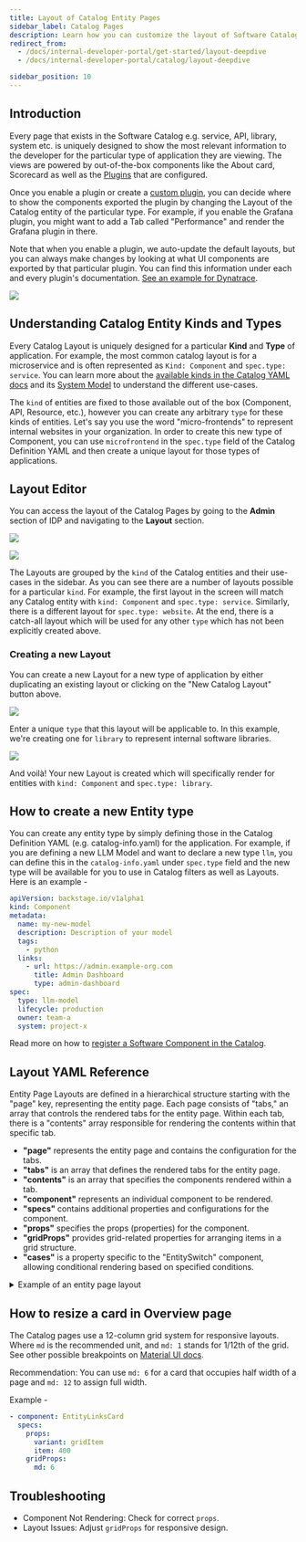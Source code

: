 ```yaml
---
title: Layout of Catalog Entity Pages
sidebar_label: Catalog Pages
description: Learn how you can customize the layout of Software Catalog pages and create new layouts for your custom entity types.
redirect_from:
  - /docs/internal-developer-portal/get-started/layout-deepdive
  - /docs/internal-developer-portal/catalog/layout-deepdive

sidebar_position: 10
---
```


## Introduction

Every page that exists in the Software Catalog e.g. service, API, library, system etc. is uniquely designed to show the most relevant information to the developer for the particular type of application they are viewing. The views are powered by out-of-the-box components like the About card, Scorecard as well as the [Plugins](/docs/internal-developer-portal/plugins/overview) that are configured.

Once you enable a plugin or create a [custom plugin](/docs/internal-developer-portal/plugins/custom-plugins/overview), you can decide where to show the components exported the plugin by changing the Layout of the Catalog entity of the particular type. For example, if you enable the Grafana plugin, you might want to add a Tab called "Performance" and render the Grafana plugin in there.

Note that when you enable a plugin, we auto-update the default layouts, but you can always make changes by looking at what UI components are exported by that particular plugin. You can find this information under each and every plugin's documentation. [See an example for Dynatrace](http://localhost:3000/docs/internal-developer-portal/plugins/available-plugins/dynatrace#layout).

![](./static/custom-card-and-tab.png)

## Understanding Catalog Entity Kinds and Types

Every Catalog Layout is uniquely designed for a particular **Kind** and **Type** of application. For example, the most common catalog layout is for a microservice and is often represented as `Kind: Component` and `spec.type: service`. You can learn more about the [available kinds in the Catalog YAML docs](/docs/internal-developer-portal/catalog/yaml-file) and its [System Model](/docs/internal-developer-portal/catalog/system-model) to understand the different use-cases.

The `kind` of entities are fixed to those available out of the box (Component, API, Resource, etc.), however you can create any arbitrary `type` for these kinds of entities. Let's say you use the word "micro-frontends" to represent internal websites in your organization. In order to create this new type of Component, you can use `microfrontend` in the `spec.type` field of the Catalog Definition YAML and then create a unique layout for those types of applications.

## Layout Editor

You can access the layout of the Catalog Pages by going to the **Admin** section of IDP and navigating to the **Layout** section.

![](./static/catalog%20entity.png)

![](./static/catalog-layouts-home.png)

The Layouts are grouped by the `kind` of the Catalog entities and their use-cases in the sidebar. As you can see there are a number of layouts possible for a particular `kind`. For example, the first layout in the screen will match any Catalog entity with `kind: Component` and `spec.type: service`. Similarly, there is a different layout for `spec.type: website`. At the end, there is a catch-all layout which will be used for any other `type` which has not been explicitly created above.

### Creating a new Layout

You can create a new Layout for a new type of application by either duplicating an existing layout or clicking on the "New Catalog Layout" button above.

![](./static/layout-duplicate.png)

Enter a unique `type` that this layout will be applicable to. In this example, we're creating one for `library` to represent internal software libraries.

![](./static/create-new-layout.png)

And voilà! Your new Layout is created which will specifically render for entities with `kind: Component` and `spec.type: library`.

## How to create a new Entity type

You can create any entity type by simply defining those in the Catalog Definition YAML (e.g. catalog-info.yaml) for the application. For example, if you are defining a new LLM Model and want to declare a new type `llm`, you can define this in the `catalog-info.yaml` under `spec.type` field and the new type will be available for you to use in Catalog filters as well as Layouts. Here is an example -

```yaml
apiVersion: backstage.io/v1alpha1
kind: Component
metadata:
  name: my-new-model
  description: Description of your model
  tags:
    - python
  links:
    - url: https://admin.example-org.com
      title: Admin Dashboard
      type: admin-dashboard
spec:
  type: llm-model
  lifecycle: production
  owner: team-a
  system: project-x
```

Read more on how to [register a Software Component in the Catalog](/docs/internal-developer-portal/get-started/quickstart-guides/register-a-new-software-component).

## Layout YAML Reference

Entity Page Layouts are defined in a hierarchical structure starting with the "page" key, representing the entity page. Each page consists of "tabs," an array that controls the rendered tabs for the entity page. Within each tab, there is a "contents" array responsible for rendering the contents within that specific tab.

- **"page"** represents the entity page and contains the configuration for the tabs.
- **"tabs"** is an array that defines the rendered tabs for the entity page.
- **"contents"** is an array that specifies the components rendered within a tab.
- **"component"** represents an individual component to be rendered.
- **"specs"** contains additional properties and configurations for the component.
- **"props"** specifies the props (properties) for the component.
- **"gridProps"** provides grid-related properties for arranging items in a grid structure.
- **"cases"** is a property specific to the "EntitySwitch" component, allowing conditional rendering based on specified conditions.

<details>

<summary>Example of an entity page layout</summary>

```yaml
page:
  name: EntityLayout
  tabs:
    - name: Overview
      path: /
      title: Overview
      contents:
        - component: EntityOrphanWarning
        - component: EntityProcessingErrorsPanel
        - component: EntityAboutCard
          specs:
            props:
              variant: gridItem
            gridProps:
              md: 6
        - component: EntityScoreCard
          specs:
            props:
              variant: gridItem
            gridProps:
              md: 6
        - component: EntityCatalogGraphCard
          specs:
            props:
              variant: gridItem
              height: 400
            gridProps:
              md: 6
              xs: 12
        - component: EntityLinksCard
          specs:
            props:
              variant: gridItem
              item: 400
            gridProps:
              md: 6
              xs: 12
    - name: ci-cd
      path: /ci-cd
      title: CI/CD
      contents:
        - component: EntitySwitch
          specs:
            cases:
              - if: isHarnessCiCdAvailable
                content:
                  component: EntityHarnessCiCdContent
              - content:
                  component: EmptyState
                  specs:
                    props:
                      title: No CI/CD available for this entity
                      missing: info
                      description: You need to add an annotation to your component if you want to enable CI/CD for it. You can read more about annotations in Backstage by clicking the button below.
    - name: API
      path: /api
      title: API
      contents:
        - component: EntityProvidedApisCard
          specs:
            gridProps:
              md: 6
        - component: EntityConsumedApisCard
          specs:
            gridProps:
              md: 6
    - name: Scorecard
      path: /scorecard
      title: Scorecard
      contents:
        - component: EntityScorecardContent
    - name: TechDocs
      path: /docs
      title: Docs
      contents:
        - component: EntityTechdocsContent
          specs:
            children:
              - component: TechDocsAddons
                specs:
                  children:
                    - component: ReportIssue
    - name: Deps
      path: /dependencies
      title: Dependencies
      contents:
        - component: EntityDependsOnComponentsCard
          specs:
            props:
              variant: gridItem
            gridProps:
              md: 6
        - component: EntityConsumedApisCard
          specs:
            props:
              variant: gridItem
            gridProps:
              md: 6
    - name: EntityKubernetesContent
      path: /kubernetes
      title: Kubernetes
      contents:
        - component: EntityKubernetesContent
          specs:
            props:
              refreshIntervalMs: 60000
```

</details>

## How to resize a card in Overview page

The Catalog pages use a 12-column grid system for responsive layouts. Where `md` is the recommended unit, and `md: 1` stands for 1/12th of the grid. See other possible breakpoints on [Material UI docs](https://mui.com/material-ui/react-grid/).

Recommendation: You can use `md: 6` for a card that occupies half width of a page and `md: 12` to assign full width.

Example -

```yaml
- component: EntityLinksCard
  specs:
    props:
      variant: gridItem
      item: 400
    gridProps:
      md: 6
```

## Troubleshooting

- Component Not Rendering: Check for correct `props`.
- Layout Issues: Adjust `gridProps` for responsive design.
